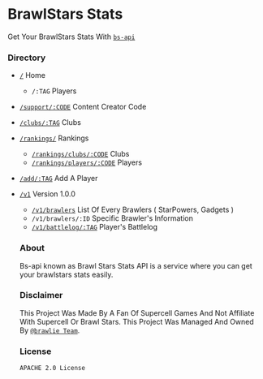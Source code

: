 # BrawlStars Stats
Get Your BrawlStars Stats With [`bs-api`](https://bs.is-a.dev)


### Directory 

- [`/`](https://bs.is-a.dev) Home
   - `/:TAG` Players
 
- [`/support/:CODE`](https://bs.is-a.dev/support/) Content Creator Code

- [`/clubs/:TAG`](https://bs.is-a.dev/clubs`) Clubs

- [`/rankings/`](https://bs.is-a.dev/rankings/) Rankings
  - [`/rankings/clubs/:CODE`](https://bs.is-a.dev/rankings/clubs/) Clubs
  - [`/rankings/players/:CODE`](https://bs.is-a.dev/rankings/players/) Players

- [`/add/:TAG`](https://bs.is-a.dev/add) Add A Player

- [`/v1`](https://bs.is-a.dev/v1) Version 1.0.0
  - [`/v1/brawlers`](https://bs.is-a.dev/v1/brawlers) List Of Every Brawlers ( StarPowers, Gadgets )
  - `/v1/brawlers/:ID` Specific Brawler's Information
  - [`/v1/battlelog/:TAG`](https://bs.is-a.dev/v1/battlelog/) Player's Battlelog
  
  
  
  ### About 
  
  Bs-api known as Brawl Stars Stats API is a service where you can get your brawlstars stats easily.
  
  
  
  ### Disclaimer 
  
  This Project Was Made By A Fan Of Supercell Games And Not Affiliate With Supercell Or Brawl Stars. This Project Was Managed And Owned By [`@brawlie Team`](https://github.com/brawlie). 
  
  
  
  ### License 
  
  ``` 
  APACHE 2.0 License
  ```
  


 
